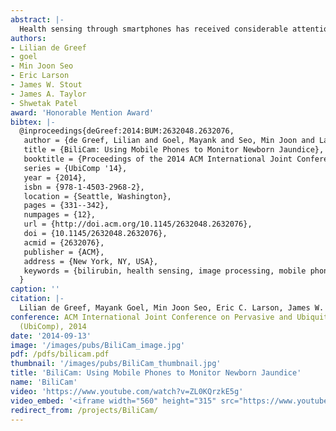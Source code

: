 ```yaml
---
abstract: |-
  Health sensing through smartphones has received considerable attention in recent years because of the devices' ubiquity and promise to lower the barrier for tracking medical conditions. In this paper, we focus on using smartphones to monitor newborn jaundice, which manifests as a yellow discoloration of the skin. Although a degree of jaundice is common in healthy newborns, early detection of extreme jaundice is essential to prevent permanent brain damage or death. Current detection techniques, however, require clinical tests with blood samples or other specialized equipment. Consequently, newborns often depend on visual assessments of their skin color at home, which is known to be unreliable. To this end, we present BiliCam, a low-cost system that uses smartphone cameras to assess newborn jaundice. We evaluated BiliCam on 100 newborns, yielding a 0.85 rank order correlation with the gold standard blood test. We also discuss usability challenges and design solutions to make the system practical.
authors:
- Lilian de Greef
- goel
- Min Joon Seo
- Eric Larson
- James W. Stout
- James A. Taylor
- Shwetak Patel
award: 'Honorable Mention Award'
bibtex: |-
  @inproceedings{deGreef:2014:BUM:2632048.2632076,
   author = {de Greef, Lilian and Goel, Mayank and Seo, Min Joon and Larson, Eric C. and Stout, James W. and Taylor, James A. and Patel, Shwetak N.},
   title = {BiliCam: Using Mobile Phones to Monitor Newborn Jaundice},
   booktitle = {Proceedings of the 2014 ACM International Joint Conference on Pervasive and Ubiquitous Computing},
   series = {UbiComp '14},
   year = {2014},
   isbn = {978-1-4503-2968-2},
   location = {Seattle, Washington},
   pages = {331--342},
   numpages = {12},
   url = {http://doi.acm.org/10.1145/2632048.2632076},
   doi = {10.1145/2632048.2632076},
   acmid = {2632076},
   publisher = {ACM},
   address = {New York, NY, USA},
   keywords = {bilirubin, health sensing, image processing, mobile phones, neonatal jaundice},
  }
caption: ''
citation: |-
  Lilian de Greef, Mayank Goel, Min Joon Seo, Eric C. Larson, James W. Stout, James A. Taylor, and Shwetak N. Patel. 2014. BiliCam: using mobile phones to monitor newborn jaundice.  In Proceedings of the 2014 ACM International Joint Conference on Pervasive and Ubiquitous Computing (UbiComp '14). ACM, New York, NY, USA,  331-342. DOI=http://dx.doi.org/10.1145/2632048.2632076
conference: ACM International Joint Conference on Pervasive and Ubiquitous Computing
  (UbiComp), 2014
date: '2014-09-13'
image: '/images/pubs/BiliCam_image.jpg'
pdf: /pdfs/bilicam.pdf
thumbnail: '/images/pubs/BiliCam_thumbnail.jpg'
title: 'BiliCam: Using Mobile Phones to Monitor Newborn Jaundice'
name: 'BiliCam'
video: 'https://www.youtube.com/watch?v=ZL0KQrzkE5g'
video_embed: '<iframe width="560" height="315" src="https://www.youtube.com/embed/ZL0KQrzkE5g" frameborder="0" allowfullscreen></iframe>'
redirect_from: /projects/BiliCam/
---
```

